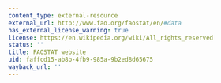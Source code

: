 ```yaml
---
content_type: external-resource
external_url: http://www.fao.org/faostat/en/#data
has_external_license_warning: true
license: https://en.wikipedia.org/wiki/All_rights_reserved
status: ''
title: FAOSTAT website
uid: faffcd15-ab8b-4fb9-985a-9b2ed8d65675
wayback_url: ''
---
```

